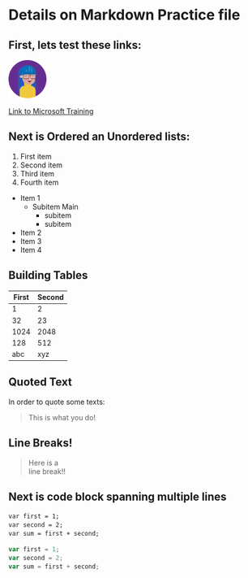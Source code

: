 
# Details on Markdown Practice file

## First, lets test these links:

![Sample image](/images_2/mara.png)

[Link to Microsoft Training](https://learn.microsoft.com/en-us/training/modules/communicate-using-markdown/2-what-is-markdown)

## Next is Ordered an Unordered lists:

1. First item
1. Second item
1. Third item
1. Fourth item

- Item 1
  - Subitem Main
    - subitem
    - subitem
- Item 2
- Item 3
- Item 4

## Building Tables

First | Second
--- | ---
1 | 2
32 | 23
1024 | 2048
128 | 512
abc| xyz

## Quoted Text

In order to quote some texts:
> This is what you do!

## Line Breaks!

> Here is a <br /> line break!!

## Next is code block spanning multiple lines

```markdown
var first = 1;
var second = 2;
var sum = first + second;
```

```javascript
var first = 1;
var second = 2;
var sum = first + second;
```
